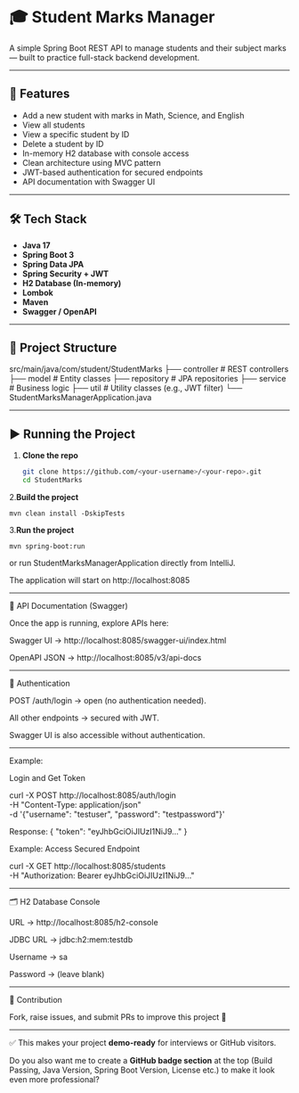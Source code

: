 # 🎓 Student Marks Manager

A simple Spring Boot REST API to manage students and their subject marks — built to practice full-stack backend development.

---

## 🚀 Features

- Add a new student with marks in Math, Science, and English  
- View all students  
- View a specific student by ID  
- Delete a student by ID  
- In-memory H2 database with console access  
- Clean architecture using MVC pattern  
- JWT-based authentication for secured endpoints  
- API documentation with Swagger UI  

---

## 🛠️ Tech Stack

- **Java 17**  
- **Spring Boot 3**  
- **Spring Data JPA**  
- **Spring Security + JWT**  
- **H2 Database (In-memory)**  
- **Lombok**  
- **Maven**  
- **Swagger / OpenAPI**  

---

## 📂 Project Structure

src/main/java/com/student/StudentMarks
├── controller # REST controllers
├── model # Entity classes
├── repository # JPA repositories
├── service # Business logic
├── util # Utility classes (e.g., JWT filter)
└── StudentMarksManagerApplication.java





---

## ▶️ Running the Project

1. **Clone the repo**  
   ```bash
   git clone https://github.com/<your-username>/<your-repo>.git
   cd StudentMarks
2.**Build the project** 
   
    mvn clean install -DskipTests
3.**Run the project**
   
    mvn spring-boot:run
or run StudentMarksManagerApplication directly from IntelliJ.

The application will start on http://localhost:8085

---

📖 API Documentation (Swagger)

Once the app is running, explore APIs here:

Swagger UI → http://localhost:8085/swagger-ui/index.html

OpenAPI JSON → http://localhost:8085/v3/api-docs

---

🔐 Authentication

POST /auth/login → open (no authentication needed).

All other endpoints → secured with JWT.

Swagger UI is also accessible without authentication.

---
Example: 

Login and Get Token

curl -X POST http://localhost:8085/auth/login \
  -H "Content-Type: application/json" \
  -d '{"username": "testuser", "password": "testpassword"}'

Response:
{ "token": "eyJhbGciOiJIUzI1NiJ9..." }



Example: Access Secured Endpoint

curl -X GET http://localhost:8085/students \
  -H "Authorization: Bearer eyJhbGciOiJIUzI1NiJ9..."


----

🗂️ H2 Database Console

URL → http://localhost:8085/h2-console

JDBC URL → jdbc:h2:mem:testdb

Username → sa

Password → (leave blank)

---

🤝 Contribution

Fork, raise issues, and submit PRs to improve this project 🚀


---

✅ This makes your project **demo-ready** for interviews or GitHub visitors.  

Do you also want me to create a **GitHub badge section** at the top (Build Passing, Java Version, Spring Boot Version, License etc.) to make it look even more professional?

 
